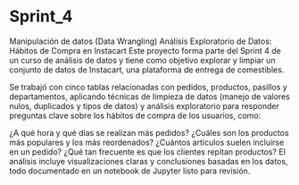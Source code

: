 # Sprint_4
Manipulación de datos (Data Wrangling)
Análisis Exploratorio de Datos: Hábitos de Compra en Instacart
Este proyecto forma parte del Sprint 4 de un curso de análisis de datos y tiene como objetivo explorar y limpiar un conjunto de datos de Instacart, una plataforma de entrega de comestibles.

Se trabajó con cinco tablas relacionadas con pedidos, productos, pasillos y departamentos, aplicando técnicas de limpieza de datos (manejo de valores nulos, duplicados y tipos de datos) y análisis exploratorio para responder preguntas clave sobre los hábitos de compra de los usuarios, como:

¿A qué hora y qué días se realizan más pedidos?
¿Cuáles son los productos más populares y los más reordenados?
¿Cuántos artículos suelen incluirse en un pedido?
¿Qué tan frecuente es que los clientes repitan productos?
El análisis incluye visualizaciones claras y conclusiones basadas en los datos, todo documentado en un notebook de Jupyter listo para revisión.
